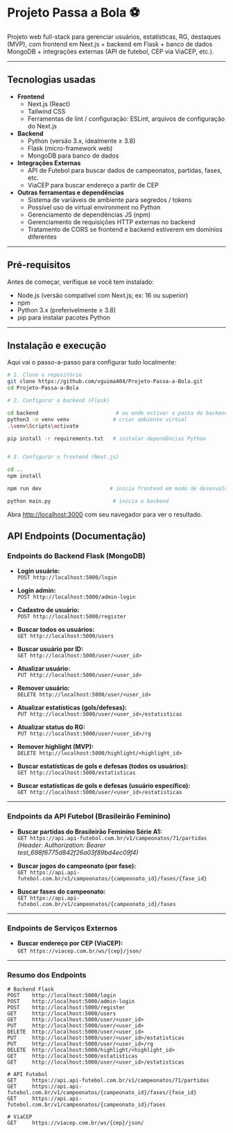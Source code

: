 # Projeto Passa a Bola ⚽

Projeto web full-stack para gerenciar usuários, estatísticas, RG, destaques (MVP), com frontend em Next.js + backend em Flask + banco de dados MongoDB + integrações externas (API de futebol, CEP via ViaCEP, etc.).

---

## Tecnologias usadas

- **Frontend**
  - Next.js (React)
  - Tailwind CSS 
  - Ferramentas de lint / configuração: ESLint, arquivos de configuração do Next.js 
- **Backend**
  - Python (versão 3.x, idealmente ≥ 3.8)
  - Flask (micro-framework web)
  - MongoDB para banco de dados
- **Integrações Externas**
  - API de Futebol para buscar dados de campeonatos, partidas, fases, etc.
  - ViaCEP para buscar endereço a partir de CEP
- **Outras ferramentas e dependências**
  - Sistema de variáveis de ambiente para segredos / tokens
  - Possível uso de virtual environment no Python
  - Gerenciamento de dependências JS (npm)
  - Gerenciamento de requisições HTTP externas no backend
  - Tratamento de CORS se frontend e backend estiverem em domínios diferentes

---

## Pré-requisitos

Antes de começar, verifique se você tem instalado:

- Node.js (versão compatível com Next.js; ex: 16 ou superior)
- npm
- Python 3.x (preferivelmente ≥ 3.8)
- pip para instalar pacotes Python

---

## Instalação e execução

Aqui vai o passo-a-passo para configurar tudo localmente:

```bash
# 1. Clone o repositório
git clone https://github.com/vguima404/Projeto-Passa-a-Bola.git
cd Projeto-Passa-a-Bola

# 2. Configurar o backend (Flask)

cd backend                         # ou onde estiver a pasta do backend
python3 -m venv venv              # criar ambiente virtual
.\venv\Scripts\activate

pip install -r requirements.txt   # instalar dependências Python


# 3. Configurar o frontend (Next.js)

cd ..
npm install  

npm run dev                      # inicia frontend em modo de desenvolvimento 

python main.py                    # inicia o backend 

```

Abra [http://localhost:3000](http://localhost:3000) com seu navegador para ver o  resultado.

## API Endpoints (Documentação)

### Endpoints do Backend Flask (MongoDB)

- **Login usuário:**  
  `POST http://localhost:5000/login`

- **Login admin:**  
  `POST http://localhost:5000/admin-login`

- **Cadastro de usuário:**  
  `POST http://localhost:5000/register`

- **Buscar todos os usuários:**  
  `GET http://localhost:5000/users`

- **Buscar usuário por ID:**  
  `GET http://localhost:5000/user/<user_id>`

- **Atualizar usuário:**  
  `PUT http://localhost:5000/user/<user_id>`

- **Remover usuário:**  
  `DELETE http://localhost:5000/user/<user_id>`

- **Atualizar estatísticas (gols/defesas):**  
  `PUT http://localhost:5000/user/<user_id>/estatisticas`

- **Atualizar status do RG:**  
  `PUT http://localhost:5000/user/<user_id>/rg`

- **Remover highlight (MVP):**  
  `DELETE http://localhost:5000/highlight/<highlight_id>`

- **Buscar estatísticas de gols e defesas (todos os usuários):**  
  `GET http://localhost:5000/estatisticas`

- **Buscar estatísticas de gols e defesas (usuário específico):**  
  `GET http://localhost:5000/user/<user_id>/estatisticas`

---

### Endpoints da API Futebol (Brasileirão Feminino)

- **Buscar partidas do Brasileirão Feminino Série A1:**  
  `GET https://api.api-futebol.com.br/v1/campeonatos/71/partidas`  
  _(Header: Authorization: Bearer test_698f6775d842f26a03f89bd4ec09f4)_

- **Buscar jogos do campeonato (por fase):**  
  `GET https://api.api-futebol.com.br/v1/campeonatos/{campeonato_id}/fases/{fase_id}`

- **Buscar fases do campeonato:**  
  `GET https://api.api-futebol.com.br/v1/campeonatos/{campeonato_id}/fases`

---

### Endpoints de Serviços Externos

- **Buscar endereço por CEP (ViaCEP):**  
  `GET https://viacep.com.br/ws/{cep}/json/`

---

### Resumo dos Endpoints

```text
# Backend Flask
POST    http://localhost:5000/login
POST    http://localhost:5000/admin-login
POST    http://localhost:5000/register
GET     http://localhost:5000/users
GET     http://localhost:5000/user/<user_id>
PUT     http://localhost:5000/user/<user_id>
DELETE  http://localhost:5000/user/<user_id>
PUT     http://localhost:5000/user/<user_id>/estatisticas
PUT     http://localhost:5000/user/<user_id>/rg
DELETE  http://localhost:5000/highlight/<highlight_id>
GET     http://localhost:5000/estatisticas
GET     http://localhost:5000/user/<user_id>/estatisticas

# API Futebol
GET     https://api.api-futebol.com.br/v1/campeonatos/71/partidas
GET     https://api.api-futebol.com.br/v1/campeonatos/{campeonato_id}/fases/{fase_id}
GET     https://api.api-futebol.com.br/v1/campeonatos/{campeonato_id}/fases

# ViaCEP
GET     https://viacep.com.br/ws/{cep}/json/
```
